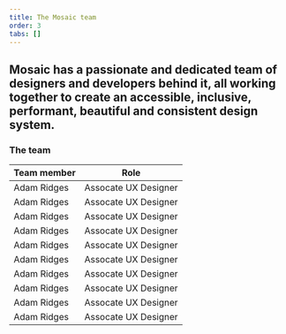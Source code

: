 ```yaml
---
title: The Mosaic team
order: 3
tabs: []
---
```

## Mosaic has a passionate and dedicated team of designers and developers behind it, all working together to create an accessible, inclusive, performant, beautiful and consistent design system.

### The team

| Team member | Role                 |
| ----------- | -------------------- |
| Adam Ridges | Assocate UX Designer |
| Adam Ridges | Assocate UX Designer |
| Adam Ridges | Assocate UX Designer |
| Adam Ridges | Assocate UX Designer |
| Adam Ridges | Assocate UX Designer |
| Adam Ridges | Assocate UX Designer |
| Adam Ridges | Assocate UX Designer |
| Adam Ridges | Assocate UX Designer |
| Adam Ridges | Assocate UX Designer |
| Adam Ridges | Assocate UX Designer |

